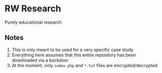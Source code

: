 # RW Research
Purely educational research

## Notes
  1. This is only meant to be used for a very specific case study
  2. Everything here assumes that this entire repository has been downloaded via a backdoor
  3. At the moment, only `index.php` and `*.txt` files are encrypted/decrypted
